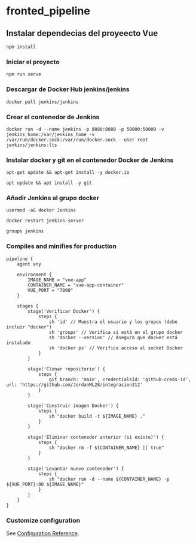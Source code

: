 # fronted_pipeline

## Instalar dependecias del proyeecto Vue
```
npm install
```
### Iniciar el proyecto
```
npm run serve
```
### Descargar de Docker Hub jenkins/jenkins
```
docker pull jenkins/jenkins
```
### Crear el contenedor de Jenkins
```
docker run -d --name jenkins -p 8080:8080 -p 50000:50000 -v jenkins_home:/var/jenkins_home -v /var/run/docker.sock:/var/run/docker.sock --user root jenkins/jenkins:lts 
```
### Instalar docker y git en el contenedor Docker de Jenkins
```
apt-get update && apt-get install -y docker.io
```
```
apt update && apt install -y git 
```
### Añadir Jenkins al grupo docker
```
usermod -aG docker Jenkins 
```
```
docker restart jenkins-server 
```
```
groups jenkins
```
### Compiles and minifies for production
```
pipeline {
    agent any

    environment {
        IMAGE_NAME = "vue-app"
        CONTAINER_NAME = "vue-app-container"
        VUE_PORT = "7000"
    }

    stages {
        stage('Verificar Docker') {
            steps {
                sh 'id' // Muestra el usuario y los grupos (debe incluir "docker")
                sh 'groups' // Verifica si está en el grupo docker
                sh 'docker --version' // Asegura que docker está instalado
                sh 'docker ps' // Verifica acceso al socket Docker
            }
        }

        stage('Clonar repositorio') {
            steps {
                git branch: 'main', credentialsId: 'github-creds-id', url: 'https://github.com/JordanML28/integracion312'
            }
        }

        stage('Construir imagen Docker') {
            steps {
                sh "docker build -t ${IMAGE_NAME} ."
            }
        }

        stage('Eliminar contenedor anterior (si existe)') {
            steps {
                sh "docker rm -f ${CONTAINER_NAME} || true"
            }
        }

        stage('Levantar nuevo contenedor') {
            steps {
                sh "docker run -d --name ${CONTAINER_NAME} -p ${VUE_PORT}:80 ${IMAGE_NAME}"
            }
        }
    }
}

``` 
### Customize configuration
See [Configuration Reference](https://cli.vuejs.org/config/).
